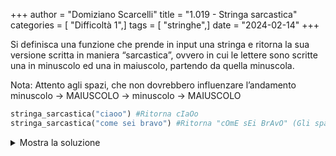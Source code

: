 +++
author = "Domiziano Scarcelli"
title = "1.019 - Stringa sarcastica"
categories = [ "Difficoltà 1",]
tags = [ "stringhe",]
date = "2024-02-14"
+++

Si definisca una funzione che prende in input una stringa e ritorna la sua versione scritta in maniera “sarcastica”, ovvero in cui le lettere sono scritte una in minuscolo ed una in maiuscolo, partendo da quella minuscola.

Nota: Attento agli spazi, che non dovrebbero influenzare l’andamento minuscolo → MAIUSCOLO → minuscolo → MAIUSCOLO

```python
stringa_sarcastica("ciaoo") #Ritorna cIaOo
stringa_sarcastica("come sei bravo") #Ritorna "cOmE sEi BrAvO" (Gli spazi non vengono contati)
```

<details>
<summary>Mostra la soluzione</summary>

```python
def stringa_sarcastica(stringa):
    risultato = ""
    contatore = 0
    for lettera in stringa:
        if contatore % 2 == 0:
            risultato += lettera.lower()
        else:
            risultato += lettera.upper()
        if lettera != " ":
            contatore += 1
    return risultato
```
</details>
